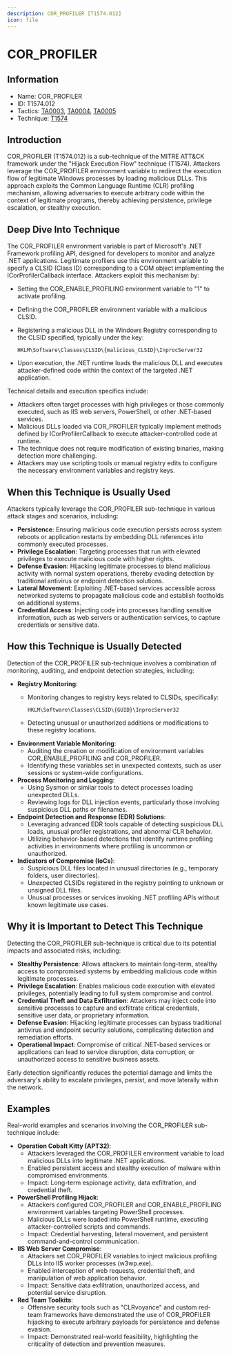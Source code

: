 ```yaml
---
description: COR_PROFILER [T1574.012]
icon: file
---
```


# COR\_PROFILER

## Information

* Name: COR\_PROFILER
* ID: T1574.012
* Tactics: [TA0003](../../ta0003/), [TA0004](../), [TA0005](../../ta0005/)
* Technique: [T1574](./)

## Introduction

COR\_PROFILER (T1574.012) is a sub-technique of the MITRE ATT\&CK framework under the "Hijack Execution Flow" technique (T1574). Attackers leverage the COR\_PROFILER environment variable to redirect the execution flow of legitimate Windows processes by loading malicious DLLs. This approach exploits the Common Language Runtime (CLR) profiling mechanism, allowing adversaries to execute arbitrary code within the context of legitimate programs, thereby achieving persistence, privilege escalation, or stealthy execution.

## Deep Dive Into Technique

The COR\_PROFILER environment variable is part of Microsoft's .NET Framework profiling API, designed for developers to monitor and analyze .NET applications. Legitimate profilers use this environment variable to specify a CLSID (Class ID) corresponding to a COM object implementing the ICorProfilerCallback interface. Attackers exploit this mechanism by:

* Setting the COR\_ENABLE\_PROFILING environment variable to "1" to activate profiling.
* Defining the COR\_PROFILER environment variable with a malicious CLSID.
*   Registering a malicious DLL in the Windows Registry corresponding to the CLSID specified, typically under the key:

    ```
    HKLM\Software\Classes\CLSID\{malicious_CLSID}\InprocServer32
    ```
* Upon execution, the .NET runtime loads the malicious DLL and executes attacker-defined code within the context of the targeted .NET application.

Technical details and execution specifics include:

* Attackers often target processes with high privileges or those commonly executed, such as IIS web servers, PowerShell, or other .NET-based services.
* Malicious DLLs loaded via COR\_PROFILER typically implement methods defined by ICorProfilerCallback to execute attacker-controlled code at runtime.
* The technique does not require modification of existing binaries, making detection more challenging.
* Attackers may use scripting tools or manual registry edits to configure the necessary environment variables and registry keys.

## When this Technique is Usually Used

Attackers typically leverage the COR\_PROFILER sub-technique in various attack stages and scenarios, including:

* **Persistence**: Ensuring malicious code execution persists across system reboots or application restarts by embedding DLL references into commonly executed processes.
* **Privilege Escalation**: Targeting processes that run with elevated privileges to execute malicious code with higher rights.
* **Defense Evasion**: Hijacking legitimate processes to blend malicious activity with normal system operations, thereby evading detection by traditional antivirus or endpoint detection solutions.
* **Lateral Movement**: Exploiting .NET-based services accessible across networked systems to propagate malicious code and establish footholds on additional systems.
* **Credential Access**: Injecting code into processes handling sensitive information, such as web servers or authentication services, to capture credentials or sensitive data.

## How this Technique is Usually Detected

Detection of the COR\_PROFILER sub-technique involves a combination of monitoring, auditing, and endpoint detection strategies, including:

* **Registry Monitoring**:
  *   Monitoring changes to registry keys related to CLSIDs, specifically:

      ```
      HKLM\Software\Classes\CLSID\{GUID}\InprocServer32
      ```
  * Detecting unusual or unauthorized additions or modifications to these registry locations.
* **Environment Variable Monitoring**:
  * Auditing the creation or modification of environment variables COR\_ENABLE\_PROFILING and COR\_PROFILER.
  * Identifying these variables set in unexpected contexts, such as user sessions or system-wide configurations.
* **Process Monitoring and Logging**:
  * Using Sysmon or similar tools to detect processes loading unexpected DLLs.
  * Reviewing logs for DLL injection events, particularly those involving suspicious DLL paths or filenames.
* **Endpoint Detection and Response (EDR) Solutions**:
  * Leveraging advanced EDR tools capable of detecting suspicious DLL loads, unusual profiler registrations, and abnormal CLR behavior.
  * Utilizing behavior-based detections that identify runtime profiling activities in environments where profiling is uncommon or unauthorized.
* **Indicators of Compromise (IoCs)**:
  * Suspicious DLL files located in unusual directories (e.g., temporary folders, user directories).
  * Unexpected CLSIDs registered in the registry pointing to unknown or unsigned DLL files.
  * Unusual processes or services invoking .NET profiling APIs without known legitimate use cases.

## Why it is Important to Detect This Technique

Detecting the COR\_PROFILER sub-technique is critical due to its potential impacts and associated risks, including:

* **Stealthy Persistence**: Allows attackers to maintain long-term, stealthy access to compromised systems by embedding malicious code within legitimate processes.
* **Privilege Escalation**: Enables malicious code execution with elevated privileges, potentially leading to full system compromise and control.
* **Credential Theft and Data Exfiltration**: Attackers may inject code into sensitive processes to capture and exfiltrate critical credentials, sensitive user data, or proprietary information.
* **Defense Evasion**: Hijacking legitimate processes can bypass traditional antivirus and endpoint security solutions, complicating detection and remediation efforts.
* **Operational Impact**: Compromise of critical .NET-based services or applications can lead to service disruption, data corruption, or unauthorized access to sensitive business assets.

Early detection significantly reduces the potential damage and limits the adversary's ability to escalate privileges, persist, and move laterally within the network.

## Examples

Real-world examples and scenarios involving the COR\_PROFILER sub-technique include:

* **Operation Cobalt Kitty (APT32)**:
  * Attackers leveraged the COR\_PROFILER environment variable to load malicious DLLs into legitimate .NET applications.
  * Enabled persistent access and stealthy execution of malware within compromised environments.
  * Impact: Long-term espionage activity, data exfiltration, and credential theft.
* **PowerShell Profiling Hijack**:
  * Attackers configured COR\_PROFILER and COR\_ENABLE\_PROFILING environment variables targeting PowerShell processes.
  * Malicious DLLs were loaded into PowerShell runtime, executing attacker-controlled scripts and commands.
  * Impact: Credential harvesting, lateral movement, and persistent command-and-control communication.
* **IIS Web Server Compromise**:
  * Attackers set COR\_PROFILER variables to inject malicious profiling DLLs into IIS worker processes (w3wp.exe).
  * Enabled interception of web requests, credential theft, and manipulation of web application behavior.
  * Impact: Sensitive data exfiltration, unauthorized access, and potential service disruption.
* **Red Team Toolkits**:
  * Offensive security tools such as "CLRvoyance" and custom red-team frameworks have demonstrated the use of COR\_PROFILER hijacking to execute arbitrary payloads for persistence and defense evasion.
  * Impact: Demonstrated real-world feasibility, highlighting the criticality of detection and prevention measures.
